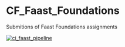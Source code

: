 # CF_Faast_Foundations
Submitions of Faast Foundations assignments

[![ci_faast_pipeline](https://github.com/carsofferrei/CF_Faast_Foundations/actions/workflows/ci_faast_pipeline.yml/badge.svg?branch=ci)](https://github.com/carsofferrei/CF_Faast_Foundations/actions/workflows/ci_faast_pipeline.yml)
